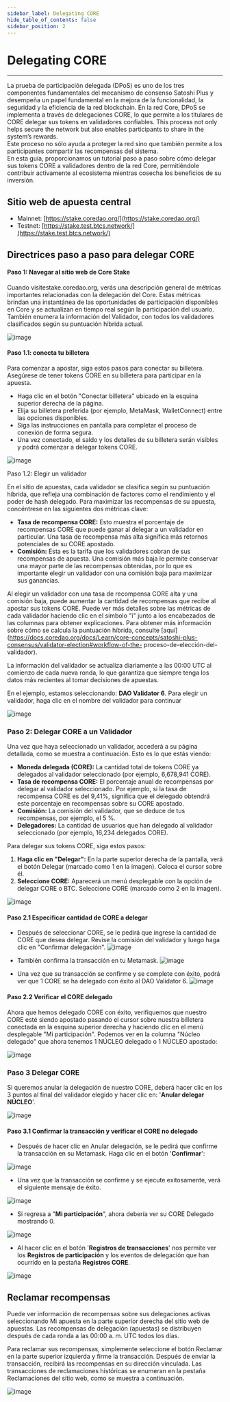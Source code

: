 ```yaml
---
sidebar_label: Delegating CORE
hide_table_of_contents: false
sidebar_position: 2
---
```


# Delegating CORE

---

La prueba de participación delegada (DPoS) es uno de los tres componentes fundamentales del mecanismo de consenso Satoshi Plus y desempeña un papel fundamental en la mejora de la funcionalidad, la seguridad y la eficiencia de la red blockchain. En la red Core, DPoS se implementa a través de delegaciones CORE, lo que permite a los titulares de CORE delegar sus tokens en validadores confiables. This process not only helps secure the network but also enables participants to share in the system’s rewards.\
Este proceso no sólo ayuda a proteger la red sino que también permite a los participantes compartir las recompensas del sistema.\
En esta guía, proporcionamos un tutorial paso a paso sobre cómo delegar sus tokens CORE a validadores dentro de la red Core, permitiéndole contribuir activamente al ecosistema mientras cosecha los beneficios de su inversión.

## Sitio web de apuesta central

- Mainnet: [https://stake.coredao.org/](https://stake.coredao.org/)
- Testnet: [https://stake.test.btcs.network/](https://stake.test.btcs.network/)

## Directrices paso a paso para delegar CORE

#### Paso 1: Navegar al sitio web de Core Stake

Cuando visitestake.coredao.org, verás una descripción general de métricas importantes relacionadas con la delegación del Core. Estas métricas brindan una instantánea de las oportunidades de participación disponibles en Core y se actualizan en tiempo real según la participación del usuario. También enumera la información del Validador, con todos los validadores clasificados según su puntuación híbrida actual.

![image](https://github.com/user-attachments/assets/e6fa2e61-1027-4d6e-bdb3-a86ceb265eee)

#### Paso 1.1: conecta tu billetera

Para comenzar a apostar, siga estos pasos para conectar su billetera. Asegúrese de tener tokens CORE en su billetera para participar en la apuesta.

- Haga clic en el botón "Conectar billetera" ubicado en la esquina superior derecha de la página.
- Elija su billetera preferida (por ejemplo, MetaMask, WalletConnect) entre las opciones disponibles.
- Siga las instrucciones en pantalla para completar el proceso de conexión de forma segura.
- Una vez conectado, el saldo y los detalles de su billetera serán visibles y podrá comenzar a delegar tokens CORE.

![image](https://github.com/user-attachments/assets/547fdb6d-67f1-424d-be88-cdfde66224b3)

Paso 1.2: Elegir un validador

En el sitio de apuestas, cada validador se clasifica según su puntuación híbrida, que refleja una combinación de factores como el rendimiento y el poder de hash delegado. Para maximizar las recompensas de su apuesta, concéntrese en las siguientes dos métricas clave:

- **Tasa de recompensa CORE:** Esto muestra el porcentaje de recompensas CORE que puede ganar al delegar a un validador en particular. Una tasa de recompensa más alta significa más retornos potenciales de su CORE apostado.
- **Comisión:** Esta es la tarifa que los validadores cobran de sus recompensas de apuesta. Una comisión más baja le permite conservar una mayor parte de las recompensas obtenidas, por lo que es importante elegir un validador con una comisión baja para maximizar sus ganancias.

Al elegir un validador con una tasa de recompensa CORE alta y una comisión baja, puede aumentar la cantidad de recompensas que recibe al apostar sus tokens CORE. Puede ver más detalles sobre las métricas de cada validador haciendo clic en el símbolo "i" junto a los encabezados de las columnas para obtener explicaciones. Para obtener más información sobre cómo se calcula la puntuación híbrida, consulte [aquí](https://docs.coredao.org/docs/Learn/core-concepts/satoshi-plus-consensus/validator-election#workflow-of-the- proceso-de-elección-del-validador).

La información del validador se actualiza diariamente a las 00:00 UTC al comienzo de cada nueva ronda, lo que garantiza que siempre tenga los datos más recientes al tomar decisiones de apuestas.

En el ejemplo, estamos seleccionando: **DAO Validator 6**. Para elegir un validador, haga clic en el nombre del validador para continuar

![image](https://github.com/user-attachments/assets/527fbabd-019a-4acb-9185-043a9b901992)

### Paso 2: Delegar CORE a un Validador

Una vez que haya seleccionado un validador, accederá a su página detallada, como se muestra a continuación. Esto es lo que estás viendo:

- **Moneda delegada (CORE):** La cantidad total de tokens CORE ya delegados al validador seleccionado (por ejemplo, 6,678,941 CORE).
- **Tasa de recompensa CORE:** El porcentaje anual de recompensas por delegar al validador seleccionado. Por ejemplo, si la tasa de recompensa CORE es del 9,41%, significa que el delegado obtendrá este porcentaje en recompensas sobre su CORE apostado.
- **Comisión:** La comisión del validador, que se deduce de tus recompensas, por ejemplo, el 5 %.
- **Delegadores:** La cantidad de usuarios que han delegado al validador seleccionado (por ejemplo, 16,234 delegados CORE).

Para delegar sus tokens CORE, siga estos pasos:

1. **Haga clic en "Delegar":** En la parte superior derecha de la pantalla, verá el botón Delegar (marcado como 1 en la imagen). Coloca el cursor sobre él.
2. **Seleccione CORE:** Aparecerá un menú desplegable con la opción de delegar CORE o BTC. Seleccione CORE (marcado como 2 en la imagen).

![image](https://github.com/user-attachments/assets/6c09ad7e-a61e-449b-a935-973576b464fb)

#### Paso 2.1 Especificar cantidad de CORE a delegar

- Después de seleccionar CORE, se le pedirá que ingrese la cantidad de CORE que desea delegar. Revise la comisión del validador y luego haga clic en "Confirmar delegación".
  ![image](https://github.com/user-attachments/assets/b31bbdb5-a2b0-401e-99f9-106c6c3e913a)

- También confirma la transacción en tu Metamask.
  ![image](https://github.com/user-attachments/assets/e3022505-99a3-49eb-bf9f-6fc565e41105)

- Una vez que su transacción se confirme y se complete con éxito, podrá ver que 1 CORE se ha delegado con éxito al DAO Validator 6.
  ![image](https://github.com/user-attachments/assets/b378b492-3fea-4218-a937-486f2589049b)

#### Paso 2.2 Verificar el CORE delegado

Ahora que hemos delegado CORE con éxito, verifiquemos que nuestro CORE esté siendo apostado pasando el cursor sobre nuestra billetera conectada en la esquina superior derecha y haciendo clic en el menú desplegable "Mi participación". Podemos ver en la columna "Núcleo delegado" que ahora tenemos 1 NÚCLEO delegado o 1 NÚCLEO apostado:

![image](https://github.com/user-attachments/assets/d61755d2-177b-485c-9daa-5cc5a863b60d)

### Paso 3 Delegar CORE

Si queremos anular la delegación de nuestro CORE, deberá hacer clic en los 3 puntos al final del validador elegido y hacer clic en: '**Anular delegar NÚCLEO**'.

![image](https://github.com/user-attachments/assets/356bfbc6-991d-4a39-804e-cc46086e5399)

#### Paso 3.1 Confirmar la transacción y verificar el CORE no delegado

- Después de hacer clic en Anular delegación, se le pedirá que confirme la transacción en su Metamask. Haga clic en el botón '**Confirmar**':

![image](https://github.com/user-attachments/assets/787425db-f7c2-4fa4-9cc9-a125d7a9b873)

- Una vez que la transacción se confirme y se ejecute exitosamente, verá el siguiente mensaje de éxito.

![image](https://github.com/user-attachments/assets/3b0bb4e4-95aa-407f-8946-442de715906e)

- Si regresa a "**Mi participación**", ahora debería ver su CORE Delegado mostrando 0.

![image](https://github.com/user-attachments/assets/f1aa91f9-e861-4e03-b08d-b8be504cef0a)

- Al hacer clic en el botón '**Registros de transacciones**' nos permite ver los **Registros de participación** y los eventos de delegación que han ocurrido en la pestaña **Registros CORE**.

![image](https://github.com/user-attachments/assets/da7a3693-2799-4c04-8ba3-649c25694120)

## Reclamar recompensas

Puede ver información de recompensas sobre sus delegaciones activas seleccionando Mi apuesta en la parte superior derecha del sitio web de apuestas. Las recompensas de delegación (apuestas) se distribuyen después de cada ronda a las 00:00 a. m. UTC todos los días.

Para reclamar sus recompensas, simplemente seleccione el botón Reclamar en la parte superior izquierda y firme la transacción. Después de enviar la transacción, recibirá las recompensas en su dirección vinculada. Las transacciones de reclamaciones históricas se enumeran en la pestaña Reclamaciones del sitio web, como se muestra a continuación.

![image](https://github.com/user-attachments/assets/64f749fc-0746-4df9-bf62-fbdb088952c2)

